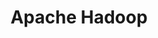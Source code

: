 ---
layout: default
title: Apache Hadoop
nav_order: 2
has_children: true
permalink: /docs/apache_hadoop
---